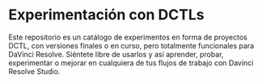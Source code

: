 # Experimentación con DCTLs
Este repositorio es un catálogo de experimentos en forma de proyectos DCTL, con versiones finales o en curso, pero totalmente funcionales para DaVinci Resolve. Siéntete libre de usarlos y así aprender, probar, experimentar o mejorar en cualquiera de tus flujos de trabajo con Davinci Resolve Studio.

